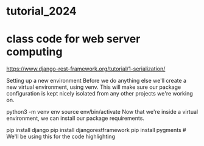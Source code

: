 # tutorial_2024
# class code for web server computing 
https://www.django-rest-framework.org/tutorial/1-serialization/

Setting up a new environment
Before we do anything else we'll create a new virtual environment, using venv. This will make sure our package configuration is kept nicely isolated from any other projects we're working on.

python3 -m venv env
source env/bin/activate
Now that we're inside a virtual environment, we can install our package requirements.

pip install django
pip install djangorestframework
pip install pygments  # We'll be using this for the code highlighting
